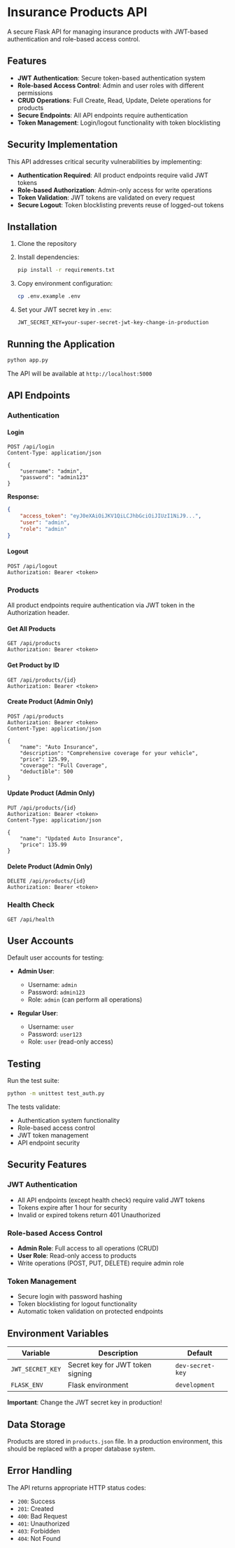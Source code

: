 # Insurance Products API

A secure Flask API for managing insurance products with JWT-based authentication and role-based access control.

## Features

- **JWT Authentication**: Secure token-based authentication system
- **Role-based Access Control**: Admin and user roles with different permissions
- **CRUD Operations**: Full Create, Read, Update, Delete operations for products
- **Secure Endpoints**: All API endpoints require authentication
- **Token Management**: Login/logout functionality with token blocklisting

## Security Implementation

This API addresses critical security vulnerabilities by implementing:

- **Authentication Required**: All product endpoints require valid JWT tokens
- **Role-based Authorization**: Admin-only access for write operations
- **Token Validation**: JWT tokens are validated on every request
- **Secure Logout**: Token blocklisting prevents reuse of logged-out tokens

## Installation

1. Clone the repository
2. Install dependencies:
   ```bash
   pip install -r requirements.txt
   ```

3. Copy environment configuration:
   ```bash
   cp .env.example .env
   ```

4. Set your JWT secret key in `.env`:
   ```
   JWT_SECRET_KEY=your-super-secret-jwt-key-change-in-production
   ```

## Running the Application

```bash
python app.py
```

The API will be available at `http://localhost:5000`

## API Endpoints

### Authentication

#### Login
```http
POST /api/login
Content-Type: application/json

{
    "username": "admin",
    "password": "admin123"
}
```

**Response:**
```json
{
    "access_token": "eyJ0eXAiOiJKV1QiLCJhbGciOiJIUzI1NiJ9...",
    "user": "admin",
    "role": "admin"
}
```

#### Logout
```http
POST /api/logout
Authorization: Bearer <token>
```

### Products

All product endpoints require authentication via JWT token in the Authorization header.

#### Get All Products
```http
GET /api/products
Authorization: Bearer <token>
```

#### Get Product by ID
```http
GET /api/products/{id}
Authorization: Bearer <token>
```

#### Create Product (Admin Only)
```http
POST /api/products
Authorization: Bearer <token>
Content-Type: application/json

{
    "name": "Auto Insurance",
    "description": "Comprehensive coverage for your vehicle",
    "price": 125.99,
    "coverage": "Full Coverage",
    "deductible": 500
}
```

#### Update Product (Admin Only)
```http
PUT /api/products/{id}
Authorization: Bearer <token>
Content-Type: application/json

{
    "name": "Updated Auto Insurance",
    "price": 135.99
}
```

#### Delete Product (Admin Only)
```http
DELETE /api/products/{id}
Authorization: Bearer <token>
```

### Health Check
```http
GET /api/health
```

## User Accounts

Default user accounts for testing:

- **Admin User**:
  - Username: `admin`
  - Password: `admin123`
  - Role: `admin` (can perform all operations)

- **Regular User**:
  - Username: `user`
  - Password: `user123`
  - Role: `user` (read-only access)

## Testing

Run the test suite:

```bash
python -m unittest test_auth.py
```

The tests validate:
- Authentication system functionality
- Role-based access control
- JWT token management
- API endpoint security

## Security Features

### JWT Authentication
- All API endpoints (except health check) require valid JWT tokens
- Tokens expire after 1 hour for security
- Invalid or expired tokens return 401 Unauthorized

### Role-based Access Control
- **Admin Role**: Full access to all operations (CRUD)
- **User Role**: Read-only access to products
- Write operations (POST, PUT, DELETE) require admin role

### Token Management
- Secure login with password hashing
- Token blocklisting for logout functionality
- Automatic token validation on protected endpoints

## Environment Variables

| Variable | Description | Default |
|----------|-------------|---------|
| `JWT_SECRET_KEY` | Secret key for JWT token signing | `dev-secret-key` |
| `FLASK_ENV` | Flask environment | `development` |

**Important**: Change the JWT secret key in production!

## Data Storage

Products are stored in `products.json` file. In a production environment, this should be replaced with a proper database system.

## Error Handling

The API returns appropriate HTTP status codes:

- `200`: Success
- `201`: Created
- `400`: Bad Request
- `401`: Unauthorized
- `403`: Forbidden
- `404`: Not Found